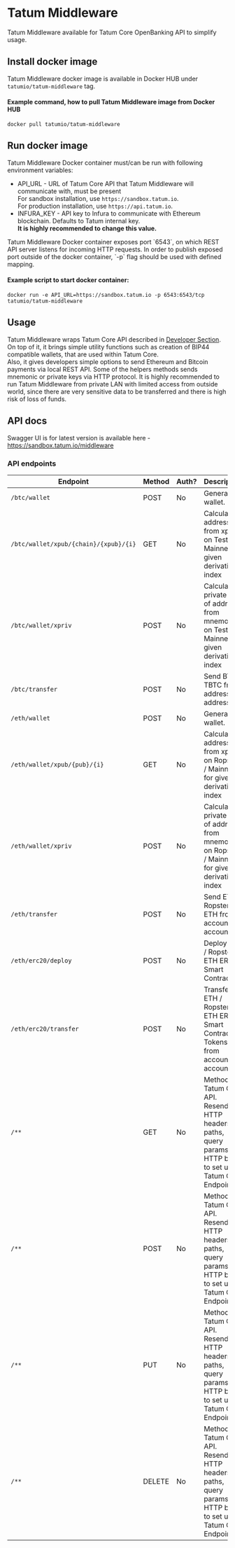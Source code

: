 # Tatum Middleware 
Tatum Middleware available for Tatum Core OpenBanking API to simplify usage.

## Install docker image
Tatum Middleware docker image is available in Docker HUB under `tatumio/tatum-middleware` tag.

#### Example command, how to pull Tatum Middleware image from Docker HUB
```docker pull tatumio/tatum-middleware```

## Run docker image
Tatum Middleware Docker container must/can be run with following environment variables:
  * API_URL - URL of Tatum Core API that Tatum Middleware will communicate with, must be present<br/>
  For sandbox installation, use `https://sandbox.tatum.io`.<br/>
  For production installation, use `https://api.tatum.io`.<br/>
  * INFURA_KEY - API key to Infura to communicate with Ethereum blockchain. Defaults to Tatum internal key.<br/>
  <b>It is highly recommended to change this value.</b>
<p>
Tatum Middleware Docker container exposes port `6543`, on which REST API server listens for incoming HTTP requests.
In order to publish exposed port outside of the docker container, `-p` flag should be used with defined mapping.
</p>

#### Example script to start docker container: <br/>
```docker run -e API_URL=https://sandbox.tatum.io -p 6543:6543/tcp tatumio/tatum-middleware```

## Usage
Tatum Middleware wraps Tatum Core API described in <a target="_blank" href="https://developer.tatum.io">Developer Section</a>.<br/>
On top of it, it brings simple utility functions such as creation of BIP44 compatible wallets, that are used within Tatum Core.<br/>
Also, it gives developers simple options to send Ethereum and Bitcoin payments via local REST API.
Some of the helpers methods sends mnemonic or private keys via HTTP protocol. It is highly recommended to
run Tatum Middleware from private LAN with limited access from outside world, since there are very sensitive
data to be transferred and there is high risk of loss of funds.

## API docs
Swagger UI is for latest version is available here - <a target="_blank" href="https://sandbox.tatum.io/middleware">https://sandbox.tatum.io/middleware</a>

### API endpoints
<!-- markdown-swagger -->
 Endpoint                              | Method | Auth? | Description                                                                                                          
 ------------------------------------- | ------ | ----- | ---------------------------------------------------------------------------------------------------------------------
 `/btc/wallet`                         | POST   | No    | Generate wallet.                                                                                                     
 `/btc/wallet/xpub/{chain}/{xpub}/{i}` | GET    | No    | Calculate address from xpub on Testnet / Mainnet for given derivation index                                          
 `/btc/wallet/xpriv`                   | POST   | No    | Calculate private key of address from mnemonic on Testnet / Mainnet for given derivation index                       
 `/btc/transfer`                       | POST   | No    | Send BTC / TBTC from address to address                                                                              
 `/eth/wallet`                         | POST   | No    | Generate wallet.                                                                                                     
 `/eth/wallet/xpub/{pub}/{i}`          | GET    | No    | Calculate address from xpub on Ropsten / Mainnet for given derivation index                                          
 `/eth/wallet/xpriv`                   | POST   | No    | Calculate private key of address from mnemonic on Ropsten / Mainnet for given derivation index                       
 `/eth/transfer`                       | POST   | No    | Send ETH / Ropsten ETH from account to account                                                                       
 `/eth/erc20/deploy`                   | POST   | No    | Deploy ETH / Ropsten ETH ERC20 Smart Contract                                                                        
 `/eth/erc20/transfer`                 | POST   | No    | Transfer ETH / Ropsten ETH ERC20 Smart Contract Tokens from account to account                                       
 `/**`                                 | GET    | No    | Methods of Tatum Core API. Resends all HTTP headers, paths, query params and HTTP body to set up Tatum Core Endpoint.
 `/**`                                 | POST   | No    | Methods of Tatum Core API. Resends all HTTP headers, paths, query params and HTTP body to set up Tatum Core Endpoint.
 `/**`                                 | PUT    | No    | Methods of Tatum Core API. Resends all HTTP headers, paths, query params and HTTP body to set up Tatum Core Endpoint.
 `/**`                                 | DELETE | No    | Methods of Tatum Core API. Resends all HTTP headers, paths, query params and HTTP body to set up Tatum Core Endpoint.
<!-- /markdown-swagger -->
